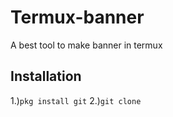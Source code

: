 # Termux-banner
A best tool to make banner in termux
## Installation
1.)`pkg install git`
2.)`git clone`
